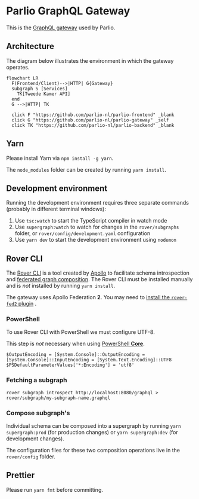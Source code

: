 # Parlio GraphQL Gateway

This is the [GraphQL gateway](https://www.apollographql.com/docs/federation/gateway/) used by Parlio.

## Architecture

The diagram below illustrates the environment in which the gateway operates.

```mermaid
flowchart LR
  F(Frontend/Client)-->|HTTP| G{Gateway}
  subgraph S [Services]
    TK[Tweede Kamer API]
  end
  G -->|HTTP| TK

  click F "https://github.com/parlio-nl/parlio-frontend" _blank
  click G "https://github.com/parlio-nl/parlio-gateway" _self
  click TK "https://github.com/parlio-nl/parlio-backend" _blank
```

## Yarn

Please install Yarn via `npm install -g yarn`.

The `node_modules` folder can be created by running `yarn install`.

## Development environment

Running the development environment requires three separate commands (probably in different terminal windows):

1. Use `tsc:watch` to start the TypeScript compiler in watch mode
2. Use `supergraph:watch` to watch for changes in the `rover/subgraphs` folder, or `rover/config/development.yaml`
   configuration
3. Use `yarn dev` to start the development environment using `nodemon`

## Rover CLI

The [Rover CLI](https://www.apollographql.com/docs/rover/) is a tool created by [Apollo](https://www.apollographql.com/)
to facilitate schema introspection
and [federated graph composition](https://www.apollographql.com/docs/federation/#federated-schemas). The Rover CLI must
be installed manually and is _not_ installed by running `yarn install`.

The gateway uses Apollo Federation **2**. You may need
to [install the `rover-fed2` plugin](https://www.apollographql.com/docs/federation/v2/federation-2/moving-to-federation-2/#using-the-rover-cli)
.

### PowerShell

To use Rover CLI with PowerShell we must configure UTF-8.

This step is _not_ necessary when using [PowerShell **Core**](https://github.com/powershell/powershell).

```shell
$OutputEncoding = [System.Console]::OutputEncoding = [System.Console]::InputEncoding = [System.Text.Encoding]::UTF8
$PSDefaultParameterValues['*:Encoding'] = 'utf8'
```

### Fetching a subgraph

```shell
rover subgraph introspect http://localhost:8080/graphql > rover/subgraph/my-subgraph-name.graphql
```

### Compose subgraph's

Individual schema can be composed into a supergraph by running `yarn supergraph:prod` (for production changes)
or `yarn supergraph:dev` (for development changes).

The configuration files for these two composition operations live in the `rover/config` folder.

## Prettier

Please run `yarn fmt` before committing.
